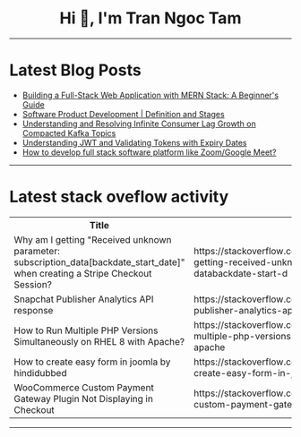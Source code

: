 <h1 align="center">Hi 👋, I'm Tran Ngoc Tam</h1>

---

# Latest Blog Posts 
<!-- BLOG-POST-LIST:START -->
- [Building a Full-Stack Web Application with MERN Stack: A Beginner&#39;s Guide](https://dev.to/princenzmw/building-a-full-stack-web-application-with-mern-stack-a-beginners-guide-19m0)
- [Software Product Development | Definition and Stages](https://dev.to/igor_ag_aaa2341e64b1f4cb4/software-product-development-1kal)
- [Understanding and Resolving Infinite Consumer Lag Growth on Compacted Kafka Topics](https://dev.to/berlin-tech-blog/understanding-and-resolving-infinite-consumer-lag-growth-on-compacted-kafka-topics-787)
- [Understanding JWT and Validating Tokens with Expiry Dates](https://dev.to/aamirkhancr7/understanding-jwt-and-validating-tokens-with-expiry-dates-232)
- [How to develop full stack software platform like Zoom/Google Meet?](https://dev.to/nadim_ch0wdhury/how-to-develop-full-stack-software-platform-like-zoomgoogle-meet-2n5i)
<!-- BLOG-POST-LIST:END -->

---

# Latest stack oveflow activity
<table>
  <tr><th>Title</th><th>Link</th></tr>
  <!-- STACKOVERFLOW:START --><tr><td>Why am I getting &quot;Received unknown parameter: subscription_data[backdate_start_date]&quot; when creating a Stripe Checkout Session?</td><td>https://stackoverflow.com/questions/78665667/why-am-i-getting-received-unknown-parameter-subscription-databackdate-start-d</td></tr><tr><td>Snapchat Publisher Analytics API response</td><td>https://stackoverflow.com/questions/78665498/snapchat-publisher-analytics-api-response</td></tr><tr><td>How to Run Multiple PHP Versions Simultaneously on RHEL 8 with Apache?</td><td>https://stackoverflow.com/questions/78665483/how-to-run-multiple-php-versions-simultaneously-on-rhel-8-with-apache</td></tr><tr><td>How to create easy form in joomla by hindidubbed</td><td>https://stackoverflow.com/questions/78665414/how-to-create-easy-form-in-joomla-by-hindidubbed</td></tr><tr><td>WooCommerce Custom Payment Gateway Plugin Not Displaying in Checkout</td><td>https://stackoverflow.com/questions/78665406/woocommerce-custom-payment-gateway-plugin-not-displaying-in-checkout</td></tr><!-- STACKOVERFLOW:END -->
</table>

---


